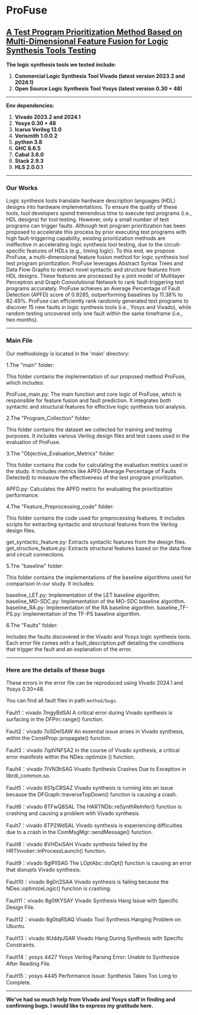 # ProFuse
## [A Test Program Prioritization Method Based on Multi-Dimensional Feature Fusion for Logic Synthesis Tools Testing](https://github.com/ProFuse-method/ProFuse)
**The logic synthesis tools we tested include:**
1. **Commercial Logic Synthesis Tool Vivado (latest version 2023.2 and 2024.1)**
2. **Open Source Logic Synthesis Tool Yosys (latest version 0.30 + 48)**
***

**Env dependencies:**
1. **Vivado 2023.2 and 2024.1**
2. **Yosys 0.30 + 48**
3. **Icarus Verilog 13.0**
4. **Verismith 1.0.0.2**
5. **python 3.8**
6. **GHC 8.6.5**
7. **Cabal 3.6.0**
8. **Stack 2.9.3**
9. **HLS 2.0.0.1**
***

### Our Works
Logic synthesis tools translate hardware description languages (HDL) designs into hardware implementations.
To ensure the quality of these tools, tool developers spend tremendous time to execute test programs (i.e.,
HDL designs) for tool testing. However, only a small number of test programs can trigger faults. Although
test program prioritization has been proposed to accelerate this process by prior executing test programs with
high fault-triggering capability, existing prioritization methods are ineffective in accelerating logic synthesis
tool testing, due to the circuit-specific features of HDLs (e.g., timing logic). To this end, we propose ProFuse, a
multi-dimensional feature fusion method for logic synthesis tool test program prioritization. ProFuse leverages
Abstract Syntax Trees and Data Flow Graphs to extract novel syntactic and structure features from HDL
designs. These features are processed by a joint model of Multilayer Perceptron and Graph Convolutional
Network to rank fault-triggering test programs accurately. ProFuse achieves an Average Percentage of Fault
Detection (APFD) score of 0.9285, outperforming baselines by 11.38% to 82.49%. ProFuse can efficiently rank
randomly generated test programs to discover 15 new faults in logic synthesis tools (i.e., Yosys and Vivado),
while random testing uncovered only one fault within the same timeframe (i.e., two months).
***

### Main File
Our methodology is located in the 'main' directory:

1.The "main" folder:

This folder contains the implementation of our proposed method ProFuse, which includes:

ProFuse_main.py: The main function and core logic of ProFuse, which is responsible for feature fusion and fault prediction. It integrates both syntactic and structural features for effective logic synthesis tool analysis.

2.The "Program_Collection" folder:

This folder contains the dataset we collected for training and testing purposes. It includes various Verilog design files and test cases used in the evaluation of ProFuse.

3.The "Objective_Evaluation_Metrics" folder:

This folder contains the code for calculating the evaluation metrics used in the study. It includes metrics like APFD (Average Percentage of Faults Detected) to measure the effectiveness of the test program prioritization.

APFD.py: Calculates the APFD metric for evaluating the prioritization performance.

4.The "Feature_Preprocessing_code" folder:

This folder contains the code used for preprocessing features. It includes scripts for extracting syntactic and structural features from the Verilog design files.

get_syntactic_feature.py: Extracts syntactic features from the design files.
get_structure_feature.py: Extracts structural features based on the data flow and circuit connections.

5.The "baseline" folder:

This folder contains the implementations of the baseline algorithms used for comparison in our study. It includes:

baseline_LET.py: Implementation of the LET baseline algorithm.
baseline_MO-SDC.py: Implementation of the MO-SDC baseline algorithm.
baseline_RA.py: Implementation of the RA baseline algorithm.
baseline_TF-PS.py: Implementation of the TF-PS baseline algorithm.

6.The "Faults" folder:

Includes the faults discovered in the Vivado and Yosys logic synthesis tools. Each error file comes with a fault_description.pdf detailing the conditions that trigger the fault and an explanation of the error.
***

### Here are the details of these bugs
These errors in the error file can be reproduced using Vivado 2024.1 and Yosys 0.30+48.

You can find all fault files in path `method/bugs`.

Fault1：vivado	7mgyBdSAI	 A critical error during Vivado synthesis is surfacing in the DFPin::range() function.

Fault2：vivado	7oSDeISAW  An essential issue arises in Vivado synthesis, within the ConstProp::propagate() function.

Fault3：vivado	7qdVNFSA2	 In the course of Vivado synthesis, a critical error manifests within the NDes::optimize () function.

Fault4：vivado	7iVN3hSAG	 Vivado Synthesis Crashes Due to Exception in librdi_common.so.

Fault5：vivado	8S1pCRSAZ	 Vivado synthesis is running into an issue because the DFGraph::traverseTopDown() function is causing a crash.

Fault6：vivado	8TFwQ8SAL	 The HARTNDb::reSynthReInfer() function is crashing and causing a problem with Vivado synthesis.

Fault7：vivado	8TP2WdSAL	 Vivado synthesis is experiencing difficulties due to a crash in the ComMsgMgr::sendMessage() function.

Fault8：vivado	8VHDxiSAH	 Vivado synthesis failed by the HRTInvoker::inProcessLaunch() function.

Fault9：vivado	8gIPllSAG	 The LOptAbc::doOpt() function is causing an error that disrupts Vivado synthesis.

Fault10：vivado	8g0ri2SAA	 Vivado synthesis is failing because the NDes::optimizeLogic() function is crashing.

Fault11：vivado	8g0tKYSAY	 Vivado Synthesis Hang Issue with Specific Design File.

Fault12：vivado	8g0tqRSAQ	 Vivado Tool Synthesis Hanging Problem on Ubuntu.

Fault13：vivado	8UddyJSAR	 Vivado Hang During Synthesis with Specific Constraints.

Fault14：yosys	   4427	   Yosys Verilog Parsing Error: Unable to Synthesize After Reading File.

Fault15：yosys	   4445	   Performance Issue: Synthesis Takes Too Long to Complete.
***
**We've had so much help from Vivado and Yosys staff in finding and confirming bugs. I would like to express my gratitude here.**
